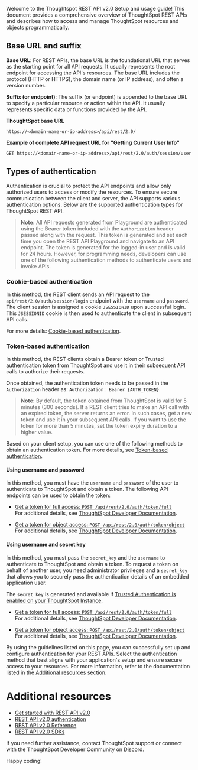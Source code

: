 
Welcome to the Thoughtspot REST API v2.0 Setup and usage guide! This document provides a comprehensive overview of ThoughtSpot REST APIs and describes how to access and manage ThoughtSpot resources and objects programmatically.

## Base URL and suffix
**Base URL**: For REST APIs, the base URL is the foundational URL that serves as the starting point for all API requests.
It usually represents the root endpoint for accessing the API's resources. The base URL includes the protocol (HTTP or HTTPS), the domain name (or IP address), and
often a version number.

**Suffix (or endpoint)**: The suffix (or endpoint) is appended to the base URL to specify a particular resource or action within the API.
It usually represents specific data or functions provided by the API.

**ThoughtSpot base URL**

`https://<domain-name-or-ip-address>/api/rest/2.0/`

**Example of complete API request URL for "Getting Current User Info"**

`GET https://<domain-name-or-ip-address>/api/rest/2.0/auth/session/user`

## Types of authentication
Authentication is crucial to protect the API endpoints and allow only authorized users to access or modify the resources.
To ensure secure communication between the client and server, the API supports various authentication options. Below are the supported
authentication types for ThoughtSpot REST API:

> **Note:** All API requests generated from Playground are authenticated using the Bearer token included with the `Authorization` header passed along with the request.
This token is generated and set each time you open the REST API Playground and navigate to an API endpoint. The token is generated for the logged-in user and is valid for 24 hours.
However, for programming needs, developers can use one of the following authentication methods to authenticate users and invoke APIs.

### Cookie-based authentication
In this method, the REST client sends an API request to the `api/rest/2.0/auth/session/login` endpoint with the `username` and `password`. The client session is assigned a cookie `JSESSIONID` upon successful login. This `JSESSIONID` cookie is then used to authenticate the client in subsequent API calls.

For more details: [Cookie-based authentication](https://developers.thoughtspot.com/docs/api-authv2#loginTS).

### Token-based authentication
In this method, the REST clients obtain a Bearer token or Trusted authentication token from ThoughtSpot and use it in their subsequent API calls to authorize their requests.

Once obtained, the authentication token needs to be passed in the `Authorization` header as:
`Authorization: Bearer {AUTH_TOKEN}`

> **Note:** By default, the token obtained from ThoughtSpot is valid for 5 minutes (300 seconds). If a REST client tries to make an API call with an expired token, the server returns an error. In such cases, get a new token and use it in your subsequent API calls. If you want to use the token for more than 5 minutes, set the token expiry duration to a higher value.

Based on your client setup, you can use one of the following methods to obtain an authentication token. For more details, see [Token-based authentication](https://developers.thoughtspot.com/docs/api-authv2#bearerToken).

#### Using username and password
In this method, you must have the `username` and `password` of the user to authenticate to ThoughtSpot and obtain a token. The following API endpoints can be used to obtain the token:

- [Get a token for full access: `POST /api/rest/2.0/auth/token/full`](#/http/api-endpoints/authentication/get-full-access-token)                  
For additional details, see [ThoughtSpot Developer Documentation](https://developers.thoughtspot.com/docs/api-authv2#_get_a_token_for_full_access).

- [Get a token for object access: `POST /api/rest/2.0/auth/token/object`](#/http/api-endpoints/authentication/get-object-access-token)                        
For additional details, see [ThoughtSpot Developer Documentation](https://developers.thoughtspot.com/docs/api-authv2#_get_a_token_to_access_a_specific_object).

#### Using username and secret key
In this method, you must pass the `secret_key` and the `username` to authenticate to ThoughtSpot and obtain a token. To request a token on behalf of another user, you need administrator privileges and a `secret_key` that allows you to securely pass the authentication details of an embedded application user.

The `secret_key` is generated and available if [Trusted Authentication is enabled on your ThoughtSpot Instance](https://developers.thoughtspot.com/docs/trusted-auth#trusted-auth-enable).

- [Get a token for full access: `POST /api/rest/2.0/auth/token/full`](#/http/api-endpoints/authentication/get-full-access-token)                  
For additional details, see [ThoughtSpot Developer Documentation](https://developers.thoughtspot.com/docs/api-authv2#_get_a_token_for_full_access_2).

- [Get a token for object access: `POST /api/rest/2.0/auth/token/object`](#/http/api-endpoints/authentication/get-object-access-token)     
For additional details, see [ThoughtSpot Developer Documentation](https://developers.thoughtspot.com/docs/api-authv2#_get_a_token_to_access_a_specific_object_2).

By using the guidelines listed on this page, you can successfully set up and configure authentication for your REST APIs. Select the authentication method that best aligns with your application's setup and ensure secure access to your resources. For more information, refer to the documentation listed in the [Additional resources](#/http/getting-started/setup-and-usage/additional-resources) section.

# Additional resources
* [Get started with REST API v2.0](https://developers.thoughtspot.com/docs/rest-apiv2-getstarted)
* [REST API v2.0 authentication](https://developers.thoughtspot.com/docs/api-authv2)
* [REST API v2.0 Reference](https://developers.thoughtspot.com/docs/rest-apiv2-reference)
* [REST API v2.0 SDKs](https://developers.thoughtspot.com/docs/rest-api-sdk)

If you need further assistance, contact ThoughtSpot support or connect with the ThoughtSpot Developer Community on [Discord](https://discord.com/invite/JHPGwCkvjQ).

Happy coding!
